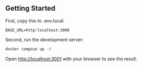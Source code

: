
## Getting Started

First, copy this to .env.local:
```
BASE_URL=http:localhost:3000
```

Second, run the development server:

```bash
docker compose up -d
```

Open [http://localhost:3001](http://localhost:3001) with your browser to see the result.
